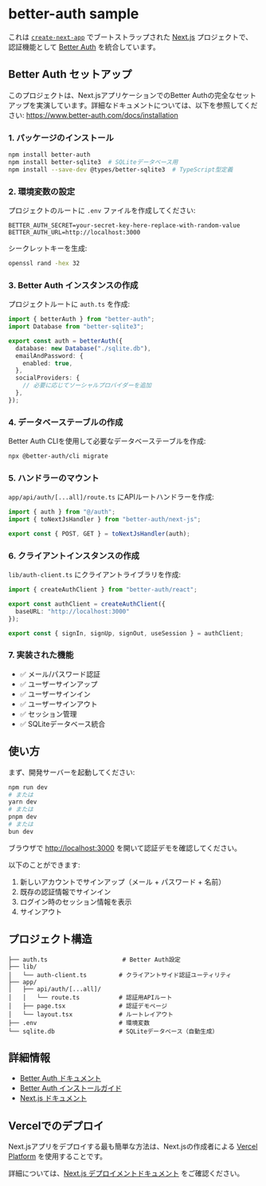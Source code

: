 # better-auth sample

これは [`create-next-app`](https://nextjs.org/docs/app/api-reference/cli/create-next-app) でブートストラップされた [Next.js](https://nextjs.org) プロジェクトで、認証機能として [Better Auth](https://www.better-auth.com/) を統合しています。

## Better Auth セットアップ

このプロジェクトは、Next.jsアプリケーションでのBetter Authの完全なセットアップを実演しています。詳細なドキュメントについては、以下を参照してください: <https://www.better-auth.com/docs/installation>

### 1. パッケージのインストール

```bash
npm install better-auth
npm install better-sqlite3  # SQLiteデータベース用
npm install --save-dev @types/better-sqlite3  # TypeScript型定義
```

### 2. 環境変数の設定

プロジェクトのルートに `.env` ファイルを作成してください:

```env
BETTER_AUTH_SECRET=your-secret-key-here-replace-with-random-value
BETTER_AUTH_URL=http://localhost:3000
```

シークレットキーを生成:

```bash
openssl rand -hex 32
```

### 3. Better Auth インスタンスの作成

プロジェクトルートに `auth.ts` を作成:

```typescript
import { betterAuth } from "better-auth";
import Database from "better-sqlite3";

export const auth = betterAuth({
  database: new Database("./sqlite.db"),
  emailAndPassword: {
    enabled: true,
  },
  socialProviders: {
    // 必要に応じてソーシャルプロバイダーを追加
  },
});
```

### 4. データベーステーブルの作成

Better Auth CLIを使用して必要なデータベーステーブルを作成:

```bash
npx @better-auth/cli migrate
```

### 5. ハンドラーのマウント

`app/api/auth/[...all]/route.ts` にAPIルートハンドラーを作成:

```typescript
import { auth } from "@/auth";
import { toNextJsHandler } from "better-auth/next-js";

export const { POST, GET } = toNextJsHandler(auth);
```

### 6. クライアントインスタンスの作成

`lib/auth-client.ts` にクライアントライブラリを作成:

```typescript
import { createAuthClient } from "better-auth/react";

export const authClient = createAuthClient({
  baseURL: "http://localhost:3000"
});

export const { signIn, signUp, signOut, useSession } = authClient;
```

### 7. 実装された機能

- ✅ メール/パスワード認証
- ✅ ユーザーサインアップ
- ✅ ユーザーサインイン
- ✅ ユーザーサインアウト
- ✅ セッション管理
- ✅ SQLiteデータベース統合

## 使い方

まず、開発サーバーを起動してください:

```bash
npm run dev
# または
yarn dev
# または
pnpm dev
# または
bun dev
```

ブラウザで [http://localhost:3000](http://localhost:3000) を開いて認証デモを確認してください。

以下のことができます:

1. 新しいアカウントでサインアップ（メール + パスワード + 名前）
2. 既存の認証情報でサインイン
3. ログイン時のセッション情報を表示
4. サインアウト

## プロジェクト構造

```text
├── auth.ts                     # Better Auth設定
├── lib/
│   └── auth-client.ts         # クライアントサイド認証ユーティリティ
├── app/
│   ├── api/auth/[...all]/
│   │   └── route.ts           # 認証用APIルート
│   ├── page.tsx               # 認証デモページ
│   └── layout.tsx             # ルートレイアウト
├── .env                       # 環境変数
└── sqlite.db                  # SQLiteデータベース（自動生成）
```

## 詳細情報

- [Better Auth ドキュメント](https://www.better-auth.com/docs)
- [Better Auth インストールガイド](https://www.better-auth.com/docs/installation)
- [Next.js ドキュメント](https://nextjs.org/docs)

## Vercelでのデプロイ

Next.jsアプリをデプロイする最も簡単な方法は、Next.jsの作成者による [Vercel Platform](https://vercel.com/new?utm_medium=default-template&filter=next.js&utm_source=create-next-app&utm_campaign=create-next-app-readme) を使用することです。

詳細については、[Next.js デプロイメントドキュメント](https://nextjs.org/docs/app/building-your-application/deploying) をご確認ください。
